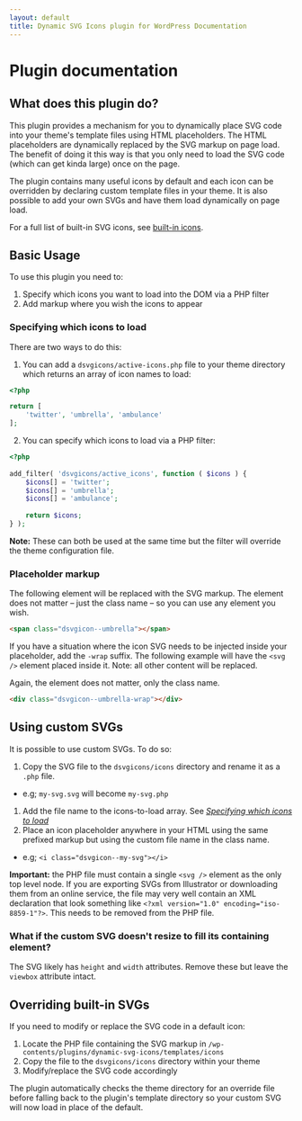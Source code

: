 ```yaml
---
layout: default
title: Dynamic SVG Icons plugin for WordPress Documentation
---
```


# Plugin documentation

## What does this plugin do?

This plugin provides a mechanism for you to dynamically place SVG code into your theme's template files using HTML 
placeholders. The HTML placeholders are dynamically replaced by the SVG markup on page load. The benefit of doing it 
this way is that you only need to load the SVG code (which can get kinda large) once on the page.

The plugin contains many useful icons by default and each icon can be overridden by declaring custom template files in 
your theme. It is also possible to add your own SVGs and have them load dynamically on page load.  

For a full list of built-in SVG icons, see [built-in icons](https://mishterk.github.io/dynamic-svg-icons-plugin-for-wordpress/built-in-icons).

## Basic Usage

To use this plugin you need to:

1. Specify which icons you want to load into the DOM via a PHP filter
1. Add markup where you wish the icons to appear

### Specifying which icons to load

There are two ways to do this:

1. You can add a `dsvgicons/active-icons.php` file to your theme directory which returns an array of icon names to load:

```php
<?php

return [
	'twitter', 'umbrella', 'ambulance'
];
```

2. You can specify which icons to load via a PHP filter:

```php
<?php
 
add_filter( 'dsvgicons/active_icons', function ( $icons ) {
	$icons[] = 'twitter';
	$icons[] = 'umbrella';
	$icons[] = 'ambulance';
	
    return $icons;
} );
```

**Note:** These can both be used at the same time but the filter will override the theme configuration file.

### Placeholder markup

The following element will be replaced with the SVG markup. The element does not matter – just the class name – so you 
can use any element you wish.

```html
<span class="dsvgicon--umbrella"></span>
```

If you have a situation where the icon SVG needs to be injected inside your placeholder, add the `-wrap` suffix. The 
following example will have the `<svg />` element placed inside it. Note: all other content will be replaced.

Again, the element does not matter, only the class name.  

```html
<div class="dsvgicon--umbrella-wrap"></div>
```

## Using custom SVGs

It is possible to use custom SVGs. To do so:

1. Copy the SVG file to the `dsvgicons/icons` directory and rename it as a `.php` file. 
  - e.g; `my-svg.svg` will become `my-svg.php`
1. Add the file name to the icons-to-load array. See [_Specifying which icons to load_](#specifying-which-icons-to-load)
1. Place an icon placeholder anywhere in your HTML using the same prefixed markup but using the custom file name in the 
class name.
  - e.g; `<i class="dsvgicon--my-svg"></i>`

**Important:** the PHP file must contain a single `<svg />` element as the only top level node. If you are exporting 
SVGs from Illustrator or downloading them from an online service, the file may very well contain an XML declaration that 
look something like `<?xml version="1.0" encoding="iso-8859-1"?>`. This needs to be removed from the PHP file.

### What if the custom SVG doesn't resize to fill its containing element? 

The SVG likely has `height` and `width` attributes. Remove these but leave the `viewbox` attribute intact. 

## Overriding built-in SVGs

If you need to modify or replace the SVG code in a default icon:

1. Locate the PHP file containing the SVG markup in `/wp-contents/plugins/dynamic-svg-icons/templates/icons`
1. Copy the file to the `dsvgicons/icons` directory within your theme
1. Modify/replace the SVG code accordingly

The plugin automatically checks the theme directory for an override file before falling back to the plugin's template 
directory so your custom SVG will now load in place of the default. 